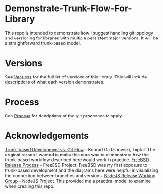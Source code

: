 # Demonstrate-Trunk-Flow-For-Library
This repo is intended to demonstrate how I suggest handling git topology and versioning for libraries with multiple persistent major versions. It will be a straightforward trunk-based model.

# Versions
See [Versions](./VERSIONS.md) for the full list of versions of this library. This will include descriptions of what each version demonstrates.

# Process
See [Process](./PROCESS.md) for decriptions of the `git` processes to apply.

# Acknowledgements
[Trunk-based Development vs. Git Flow](https://www.toptal.com/software/trunk-based-development-git-flow) - Konrad Gadzinowski, Toptal. The original reason I wanted to make this repo was to demonstrate how the trunk-based workflow described here would work in practice.
[FreeBSD Release Process](https://www.freebsd.org/doc/en_US.ISO8859-1/articles/releng/release-proc.html) - FreeBSD Project. FreeBSD was my first exposure to trunk-based development and the diagrams here were helpful in visualizing the connection between branches and versions.
[NodeJS Release Working Group](https://github.com/nodejs/Release) - NodeJS Project. This provided me a practical model to examine when creating this repo.
